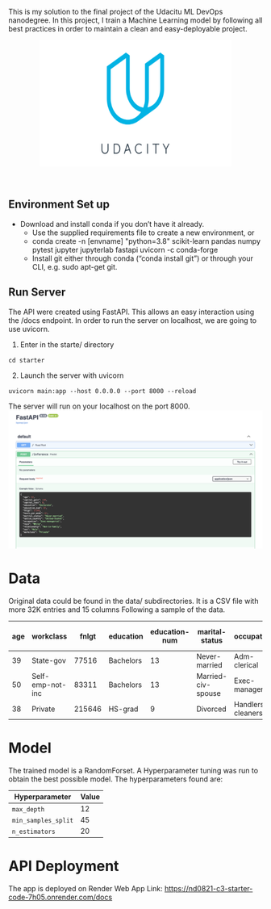 This is my solution to the final project of the Udacitu ML DevOps nanodegree.
In this project, I train a Machine Learning model by following all best practices in order to maintain a clean and easy-deployable project.

<p align="center">
  <a href="https://easybase.io">
    <img src="assets/Udacity_logo.png" alt="easybase logo black" width="380" height="250">
  </a>
</p>

<br />

## Environment Set up

- Download and install conda if you don’t have it already.
  - Use the supplied requirements file to create a new environment, or
  - conda create -n [envname] "python=3.8" scikit-learn pandas numpy pytest jupyter jupyterlab fastapi uvicorn -c conda-forge
  - Install git either through conda (“conda install git”) or through your CLI, e.g. sudo apt-get git.

## Run Server

The API were created using FastAPI. This allows an easy interaction using the /docs endpoint.
In order to run the server on localhost, we are going to use uvicorn.

1. Enter in the starte/ directory

```
cd starter
```

2. Launch the server with uvicorn

```
uvicorn main:app --host 0.0.0.0 --port 8000 --reload
```

The server will run on your localhost on the port 8000.
![alt text](assets/image.png)

# Data

Original data could be found in the data/ subdirectories.
It is a CSV file with more 32K entries and 15 columns
Following a sample of the data.

| age | workclass        | fnlgt  | education | education-num | marital-status     | occupation        | relationship  | race  | sex  | capital-gain | capital-loss | hours-per-week | native-country | salary |
| --- | ---------------- | ------ | --------- | ------------- | ------------------ | ----------------- | ------------- | ----- | ---- | ------------ | ------------ | -------------- | -------------- | ------ |
| 39  | State-gov        | 77516  | Bachelors | 13            | Never-married      | Adm-clerical      | Not-in-family | White | Male | 2174         | 0            | 40             | United-States  | <=50K  |
| 50  | Self-emp-not-inc | 83311  | Bachelors | 13            | Married-civ-spouse | Exec-managerial   | Husband       | White | Male | 0            | 0            | 13             | United-States  | <=50K  |
| 38  | Private          | 215646 | HS-grad   | 9             | Divorced           | Handlers-cleaners | Not-in-family | White | Male | 0            | 0            |

# Model

The trained model is a RandomForset.
A Hyperparameter tuning was run to obtain the best possible model.
The hyperparameters found are:

| Hyperparameter      | Value |
| ------------------- | ----- |
| `max_depth`         | 12    |
| `min_samples_split` | 45    |
| `n_estimators`      | 20    |

# API Deployment

The app is deployed on Render
Web App Link: https://nd0821-c3-starter-code-7h05.onrender.com/docs
